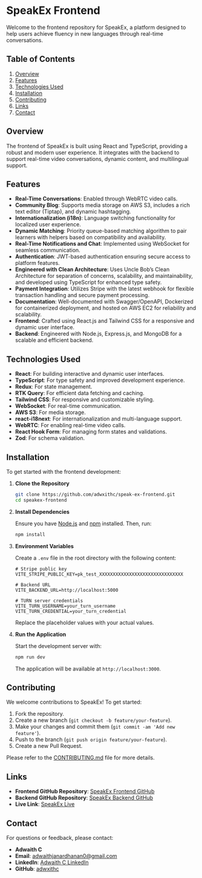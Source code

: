 

# SpeakEx Frontend

Welcome to the frontend repository for SpeakEx, a platform designed to help users achieve fluency in new languages through real-time conversations.

## Table of Contents

1. [Overview](#overview)
2. [Features](#features)
3. [Technologies Used](#technologies-used)
4. [Installation](#installation)
5. [Contributing](#contributing)
6. [Links](#links)
7. [Contact](#contact)

## Overview

The frontend of SpeakEx is built using React and TypeScript, providing a robust and modern user experience. It integrates with the backend to support real-time video conversations, dynamic content, and multilingual support.

## Features

- **Real-Time Conversations**: Enabled through WebRTC video calls.
- **Community Blog**: Supports media storage on AWS S3, includes a rich text editor (Tiptap), and dynamic hashtagging.
- **Internationalization (i18n)**: Language switching functionality for localized user experience.
- **Dynamic Matching**: Priority queue-based matching algorithm to pair learners with helpers based on compatibility and availability.
- **Real-Time Notifications and Chat**: Implemented using WebSocket for seamless communication.
- **Authentication**: JWT-based authentication ensuring secure access to platform features.
- **Engineered with Clean Architecture**: Uses Uncle Bob’s Clean Architecture for separation of concerns, scalability, and maintainability, and developed using TypeScript for enhanced type safety.
- **Payment Integration**: Utilizes Stripe with the latest webhook for flexible transaction handling and secure payment processing.
- **Documentation**: Well-documented with Swagger/OpenAPI, Dockerized for containerized deployment, and hosted on AWS EC2 for reliability and scalability.
- **Frontend**: Crafted using React.js and Tailwind CSS for a responsive and dynamic user interface.
- **Backend**: Engineered with Node.js, Express.js, and MongoDB for a scalable and efficient backend.

## Technologies Used

- **React**: For building interactive and dynamic user interfaces.
- **TypeScript**: For type safety and improved development experience.
- **Redux**: For state management.
- **RTK Query**: For efficient data fetching and caching.
- **Tailwind CSS**: For responsive and customizable styling.
- **WebSocket**: For real-time communication.
- **AWS S3**: For media storage.
- **react-i18next**: For internationalization and multi-language support.
- **WebRTC**: For enabling real-time video calls.
- **React Hook Form**: For managing form states and validations.
- **Zod**: For schema validation.

## Installation

To get started with the frontend development:

1. **Clone the Repository**

   ```bash
   git clone https://github.com/adwxithc/speak-ex-frontend.git
   cd speakex-frontend
   ```

2. **Install Dependencies**

   Ensure you have [Node.js](https://nodejs.org/) and [npm](https://www.npmjs.com/) installed. Then, run:

   ```bash
   npm install
   ```

3. **Environment Variables**

   Create a `.env` file in the root directory with the following content:

   ```env
   # Stripe public key
   VITE_STRIPE_PUBLIC_KEY=pk_test_XXXXXXXXXXXXXXXXXXXXXXXXXXXXXXX

   # Backend URL
   VITE_BACKEND_URL=http://localhost:5000

   # TURN server credentials
   VITE_TURN_USERNAME=your_turn_username
   VITE_TURN_CREDENTIAL=your_turn_credential
   ```

   Replace the placeholder values with your actual values.

4. **Run the Application**

   Start the development server with:

   ```bash
   npm run dev
   ```

   The application will be available at `http://localhost:3000`.

## Contributing

We welcome contributions to SpeakEx! To get started:

1. Fork the repository.
2. Create a new branch (`git checkout -b feature/your-feature`).
3. Make your changes and commit them (`git commit -am 'Add new feature'`).
4. Push to the branch (`git push origin feature/your-feature`).
5. Create a new Pull Request.

Please refer to the [CONTRIBUTING.md](CONTRIBUTING.md) file for more details.

## Links

- **Frontend GitHub Repository**: [SpeakEx Frontend GitHub](https://github.com/adwxithc/speak-ex-frontend)
- **Backend GitHub Repository**: [SpeakEx Backend GitHub](https://github.com/adwxithc/speak-ex-backend)
- **Live Link**: [SpeakEx Live](https://speakex.easycart.website/)

## Contact

For questions or feedback, please contact:

- **Adwaith C**
- **Email**: [adwaithjanardhanan0@gmail.com](mailto:adwaithjanardhanan0@gmail.com)
- **LinkedIn**: [Adwaith C LinkedIn](https://www.linkedin.com/in/adwaith-c-25b5a0218/)
- **GitHub**: [adwxithc](https://github.com/adwxithc)

